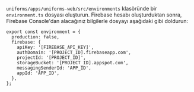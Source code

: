 `uniforms/apps/uniforms-web/src/environments` klasöründe bir `environment.ts` dosyası oluşturun. Firebase hesabı oluşturduktan sonra, Firebase Console'dan alacağınız bilgilerle dosyayı aşağıdaki gibi doldurun:

```
export const environment = {
  production: false,
  firebase: {
    apiKey: '[FIREBASE_API_KEY]',
    authDomain: '[PROJECT_ID].firebaseapp.com',
    projectId: '[PROJECT_ID]',
    storageBucket: '[PROJECT_ID].appspot.com',
    messagingSenderId: 'APP_ID',
    appId: 'APP_ID',
  },
};
```
